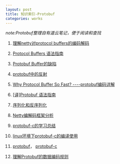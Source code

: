 ```yaml
---
layout: post
title: 知识索引-Protobuf
categories: works
---
```


*note:Protobuf整理自有道云笔记，便于阅读和查找*


1. [ 理解netty对protocol buffers的编码解码 ](http://www.cnblogs.com/tankaixiong/p/5524483.html)

2. [Protocol Buffers 语法指南](http://www.cnblogs.com/shitouer/archive/2013/04/12/protocol-buffers-language-guide.html)

3. [Protobuf Buffer的缺陷](http://blog.arganzheng.me/posts/inconvenience-of-protobuf.html)

4. [ protobuf中的反射 ](http://blog.arganzheng.me/posts/reflection-of-protobuf.html)

5. [ Why Protocol Buffer So Fast? ----protobuf编码详解 ](http://www.cnblogs.com/cobbliu/archive/2013/03/02/2940074.html)

6. [[译]Protobuf 语法指南](http://colobu.com/2015/01/07/Protobuf-language-guide/)

7. [序列化和反序列化](http://tech.meituan.com/serialization_vs_deserialization.html)

8. [Netty编解码框架分析](http://www.jiagoushuo.com/article/1000399.html)

9. [ protobuf-c的学习总结 ](http://www.cnblogs.com/Anker/p/3416541.html)

10. [ linux环境下protobuf-c的编译使用 ](http://www.lenky.info/archives/2016/03/2480)

11. [protobuf](https://github.com/google/protobuf/)， [protobuf-c](https://github.com/protobuf-c/protobuf-c/)

12. [理解Protobuf的数据编码规则](https://www.owent.net/2012/05/%E7%90%86%E8%A7%A3protobuf%E7%9A%84%E6%95%B0%E6%8D%AE%E7%BC%96%E7%A0%81%E8%A7%84%E5%88%99.html)
